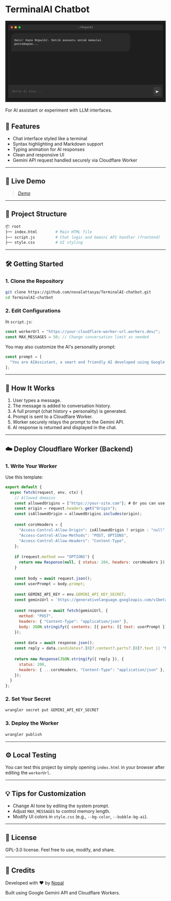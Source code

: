 # TerminalAI Chatbot

![Demo](image/1748519395690.jpg)

For AI assistant or experiment with LLM interfaces.

## 🌟 Features

* Chat interface styled like a terminal
* Syntax highlighting and Markdown support
* Typing animation for AI responses
* Clean and responsive UI
* Gemini API request handled securely via Cloudflare Worker

---

## 🚀 Live Demo

> *[Demo](https://nopal-ai.pages.dev/)*

---

## 📁 Project Structure

```bash
📦 root
├── index.html        # Main HTML file
├── script.js         # Chat logic and Gemini API handler (frontend)
├── style.css         # UI styling
```

---

## 🛠️ Getting Started

### 1. Clone the Repository

```bash
git clone https://github.com/novalattasya/TerminalAI-chatbot.git
cd TerminalAI-chatbot
```

### 2. Edit Configurations

In `script.js`:

```js
const workerUrl = "https://your-cloudflare-worker-url.workers.dev/";
const MAX_MESSAGES = 50; // Change conversation limit as needed
```

You may also customize the AI's personality prompt:

```js
const prompt = [
  "You are AIAssistant, a smart and friendly AI developed using Google's Gemini API..."
];
```

---

## 🧠 How It Works

1. User types a message.
2. The message is added to conversation history.
3. A full prompt (chat history + personality) is generated.
4. Prompt is sent to a Cloudflare Worker.
5. Worker securely relays the prompt to the Gemini API.
6. AI response is returned and displayed in the chat.

---

## ☁️ Deploy Cloudflare Worker (Backend)

### 1. Write Your Worker

Use this template:

```js
export default {
  async fetch(request, env, ctx) {
    // Allowed domains
    const allowedOrigins = ["https://your-site.com"]; # Or you can use "*" for development
    const origin = request.headers.get("Origin");
    const isAllowedOrigin = allowedOrigins.includes(origin);

    const corsHeaders = {
      "Access-Control-Allow-Origin": isAllowedOrigin ? origin : "null",
      "Access-Control-Allow-Methods": "POST, OPTIONS",
      "Access-Control-Allow-Headers": "Content-Type",
    };

    if (request.method === "OPTIONS") {
      return new Response(null, { status: 204, headers: corsHeaders });
    }

    const body = await request.json();
    const userPrompt = body.prompt;

    const GEMINI_API_KEY = env.GEMINI_API_KEY_SECRET;
    const geminiUrl = `https://generativelanguage.googleapis.com/v1beta/models/gemini-2.0-flash:generateContent?key=${GEMINI_API_KEY}`;

    const response = await fetch(geminiUrl, {
      method: "POST",
      headers: { "Content-Type": "application/json" },
      body: JSON.stringify({ contents: [{ parts: [{ text: userPrompt }] }] })
    });

    const data = await response.json();
    const reply = data.candidates?.[0]?.content?.parts?.[0]?.text || "No content generated.";

    return new Response(JSON.stringify({ reply }), {
      status: 200,
      headers: { ...corsHeaders, "Content-Type": "application/json" },
    });
  }
};
```

### 2. Set Your Secret

```bash
wrangler secret put GEMINI_API_KEY_SECRET
```

### 3. Deploy the Worker

```bash
wrangler publish
```

---

## ⚙️ Local Testing

You can test this project by simply opening `index.html` in your browser after editing the `workerUrl`.

---

## 💡 Tips for Customization

* Change AI tone by editing the system prompt.
* Adjust `MAX_MESSAGES` to control memory length.
* Modify UI colors in `style.css` (e.g., `--bg-color`, `--bubble-bg-ai`).

---

## 📜 License

GPL-3.0 license. Feel free to use, modify, and share.

---

## 👋 Credits

Developed with ❤️ by [Nopal](https://github.com/novalattasya)

Built using Google Gemini API and Cloudflare Workers.
